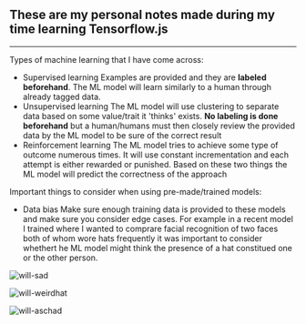 ## These are my personal notes made during my time learning Tensorflow.js
---
Types of machine learning that I have come across:

* Supervised learning
Examples are provided and they are **labeled beforehand**. The ML model will learn similarly to a human through already tagged data.
* Unsupervised learning
The ML model will use clustering to separate data based on some value/trait it 'thinks' exists. **No labeling is done beforehand** but a human/humans must then closely review the provided data by the ML model to be sure of the correct result
* Reinforcement learning
The ML model tries to achieve some type of outcome numerous times. It will use constant incrementation and each attempt is either rewarded or punished. Based on these two things the ML model will predict the correctness of the approach

Important things to consider when using pre-made/trained models:

* Data bias
Make sure enough training data is provided to these models and make sure you consider edge cases. For example in a recent model I trained where I wanted to comprare facial recognition of two faces both of whom wore hats frequently it was important to consider whethert he ML model might think the presence of a hat constitued one or the other person.

![will-sad](https://res.cloudinary.com/dvoaat0nl/image/upload/v1709717120/doomed1_g1ht8p.jpg)

![will-weirdhat](https://res.cloudinary.com/dvoaat0nl/image/upload/v1709717120/doomed2_bhqziq.jpg)

![will-aschad](https://res.cloudinary.com/dvoaat0nl/image/upload/v1709717120/doomed4_doeroe.jpg)




